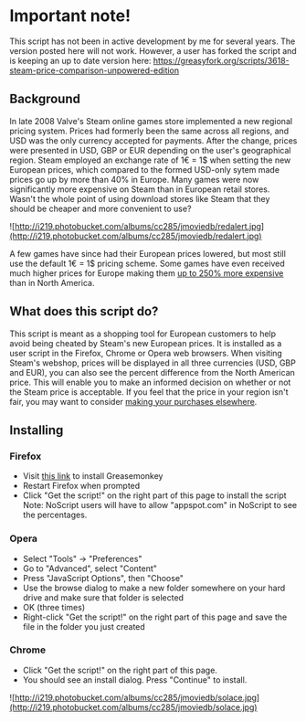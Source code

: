 # Important note! #
This script has not been in active development by me for several years. The version posted here will not work. However, a user has forked the script and is keeping an up to date version here: https://greasyfork.org/scripts/3618-steam-price-comparison-unpowered-edition

## Background ##
In late 2008 Valve's Steam online games store implemented a new regional pricing system. Prices had formerly been the same across all regions, and USD was the only currency accepted for payments. After the change, prices were presented in USD, GBP or EUR depending on the user's geographical region. Steam employed an exchange rate of 1€ = 1$ when setting the new European prices, which compared to the formed USD-only sytem made prices go up by more than 40% in Europe. Many games were now significantly more expensive on Steam than in European retail stores. Wasn't the whole point of using download stores like Steam that they should be cheaper and more convenient to use?

![http://i219.photobucket.com/albums/cc285/jmoviedb/redalert.jpg](http://i219.photobucket.com/albums/cc285/jmoviedb/redalert.jpg)

A few games have since had their European prices lowered, but most still use the default 1€ = 1$ pricing scheme. Some games have even received much higher prices for Europe making them [up to 250% more expensive](http://steamunpowered.eu/biggest-rip-off-so-far-19-99usd-49-99eur/) than in North America.

## What does this script do? ##
This script is meant as a shopping tool for European customers to help avoid being cheated by Steam's new European prices. It is installed as a user script in the Firefox, Chrome or Opera web browsers. When visiting Steam's webshop, prices will be displayed in all three currencies (USD, GBP and EUR), you can also see the percent difference from the North American price. This will enable you to make an informed decision on whether or not the Steam price is acceptable. If you feel that the price in your region isn't fair, you may want to consider [making your purchases elsewhere](AlternativeShops.md).

## Installing ##
### Firefox ###
  * Visit [this link](https://addons.mozilla.org/en-US/firefox/addon/748) to install Greasemonkey
  * Restart Firefox when prompted
  * Click "Get the script!" on the right part of this page to install the script
Note: NoScript users will have to allow "appspot.com" in NoScript to see the percentages.

### Opera ###
  * Select "Tools" -> "Preferences"
  * Go to "Advanced", select "Content"
  * Press "JavaScript Options", then "Choose"
  * Use the browse dialog to make a new folder somewhere on your hard drive and make sure that folder is selected
  * OK (three times)
  * Right-click "Get the script!" on the right part of this page and save the file in the folder you just created

### Chrome ###
  * Click "Get the script!" on the right part of this page.
  * You should see an install dialog. Press "Continue" to install.

![http://i219.photobucket.com/albums/cc285/jmoviedb/solace.jpg](http://i219.photobucket.com/albums/cc285/jmoviedb/solace.jpg)